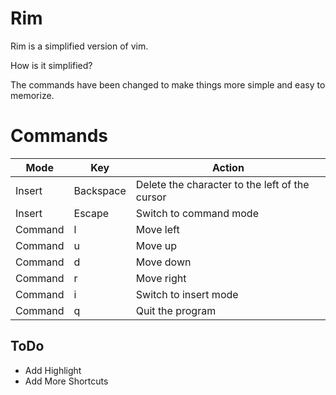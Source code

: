 # Rim

Rim is a simplified version of vim. 

How is it simplified?

The commands have been changed to make things more simple and easy to memorize.

# Commands

|Mode   |Key      |Action                                        |
|-------|---------|----------------------------------------------|
|Insert |Backspace|Delete the character to the left of the cursor|
|Insert |Escape   |Switch to command mode                        |
|Command|l        |Move left                                     |
|Command|u        |Move up                                       |
|Command|d        |Move down                                     |
|Command|r        |Move right                                    |
|Command|i        |Switch to insert mode                         |
|Command|q        |Quit the program                              |

## ToDo

* Add Highlight
* Add More Shortcuts 
